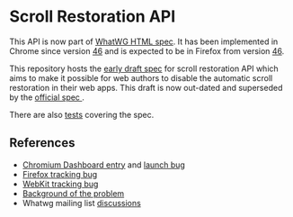# Scroll Restoration API

This API is now part of [WhatWG HTML spec][whatwg-spec]. It has been
implemented in Chrome since version [46][chrome-dashboard] and is expected to
be in Firefox from version [46][ff-bug].

This repository hosts the [early draft spec][draft-spec] for scroll
restoration API which aims to make it possible for web authors to disable the
automatic scroll restoration in their web apps. This draft is now out-dated
and superseded by the [official spec ][whatwg-spec].

There are also [tests][tests] covering the spec.

## References

* [Chromium Dashboard entry][chrome-dashboard] and [launch bug][crbug]
* [Firefox tracking bug][ff-bug]
* [WebKit tracking bug][webkit]
* [Background of the problem][background]
* Whatwg mailing list [discussions][whtwg-dicsussion]

[draft-spec]: https://majido.github.io/scroll-restoration-proposal/history-based-api.html
[tests]: https://majido.github.io/scroll-restoration-proposal/tests/
[chrome-dashboard]: https://www.chromestatus.com/features/5657284784947200
[crbug]: https://code.google.com/p/chromium/issues/detail?id=477353
[ff-bug]: https://bugzilla.mozilla.org/show_bug.cgi?id=1155730
[whatwg-spec]: https://html.spec.whatwg.org/multipage/browsers.html#dom-history-scroll-restoration
[whtwg-dicsussion]: https://lists.w3.org/Archives/Public/public-whatwg-archive/2015May/0063.html
[background]: https://majido.github.io/scroll-restoration-proposal/
[webkit]: https://bugs.webkit.org/show_bug.cgi?id=147782
